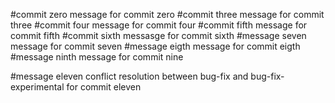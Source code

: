 #commit zero
message for commit zero
#commit three
message for commit three
#commit four
message for commit four
#commit fifth
message for commit fifth
#commit sixth
messasge for commit sixth
#message seven
message for commit seven
#message eigth
message for commit eigth
#message ninth
message for commit nine

#message eleven
conflict resolution between bug-fix and bug-fix-experimental for commit eleven
